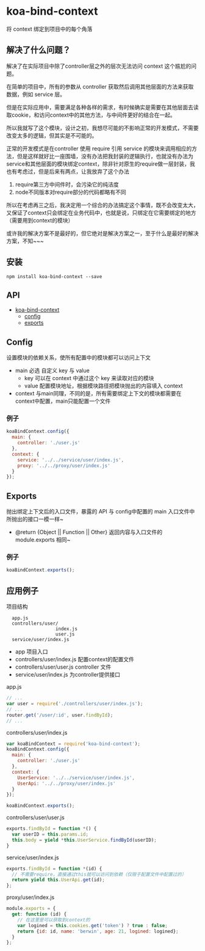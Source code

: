 # koa-bind-context

将 context 绑定到项目中的每个角落

## 解决了什么问题？

解决了在实际项目中除了controller层之外的层次无法访问 context 这个尴尬的问题。

在简单的项目中，所有的参数从 controller 获取然后调用其他层面的方法来获取数据，例如 service 层。

但是在实际应用中，需要满足各种各样的需求，有时候确实是需要在其他层面去读取cookie，和访问context中的其他方法，与中间件更好的结合在一起。

所以我就写了这个模块，设计之初，我想尽可能的不影响正常的开发模式，不需要改变太多的逻辑，但其实是不可能的。

正常的开发模式是在controller 使用 require 引用 service 的模块来调用相应的方法，但是这样就好比一座围墙，没有办法把我封装的逻辑执行，也就没有办法为 service和其他层面的模块绑定context，除非针对原生的require做一层封装，我也有考虑过，但是后来有两点，让我放弃了这个办法

1. require第三方中间件时，会污染它的纯洁度
2. node不同版本对require部分的代码都略有不同

所以在考虑再三之后，我决定用一个综合的办法搞定这个事情，既不会改变太大，又保证了context只会绑定在业务代码中，也就是说，只绑定在它需要绑定的地方（需要用到context的模块）

或许我的解决方案不是最好的，但它绝对是解决方案之一，至于什么是最好的解决方案，不知~~~

## 安装

```
npm install koa-bind-context --save
```
## API

* [koa-bind-context](#koa-bind-context)
  * [config](#config)
  * [exports](#exports)

## Config

设置模块的依赖关系，使所有配置中的模块都可以访问上下文

* main 必选 自定义 key 与 value 
  * key 可以在 context 中通过这个 key 来读取对应的模块
  * value 配置模块地址，根据模块路径把模块抛出的内容填入 context
* context 与main同理，不同的是，所有需要绑定上下文的模块都需要在context中配置，main只能配置一个文件

### 例子

```javascript
koaBindContext.config({
  main: {
    controller: './user.js'
  },
  context: {
    service: '../../service/user/index.js',
    proxy: '../../proxy/user/index.js'
  }
});
```

## Exports

抛出绑定上下文后的入口文件，暴露的 API 与 config中配置的 main 入口文件中所抛出的接口一模一样~

* @return {Object || Function || Other} 返回内容与入口文件的 module.exports 相同~

### 例子

```javascript
koaBindContext.exports();
```

## 应用例子

项目结构
```
  app.js
  controllers/user/
                  index.js
                  user.js
  service/user/index.js
```
* app 项目入口
* controllers/user/index.js 配置context的配置文件
* controllers/user/user.js controller 文件
* service/user/index.js 为controller提供接口

app.js

```javascript
// ...
var user = require('./controllers/user/index.js');
// ...
router.get('/user/:id', user.findById);
// ...
```

controllers/user/index.js

```javascript
var koaBindContext = require('koa-bind-context');
koaBindContext.config({
  main: {
    controller: './user.js'
  },
  context: {
    UserService: '../../service/user/index.js',
    UserApi: '../../proxy/user/index.js'
  }
});

koaBindContext.exports();
```

controllers/user/user.js

```javascript
exports.findById = function *() {
  var userID = this.params.id;
  this.body = yield *this.UserService.findById(userID);
}
```

service/user/index.js

```javascript
exports.findById = function *(id) {
  // 不需要require，直接通过this就可以访问到依赖（仅限于配置文件中配置过的）
  return yield this.UserApi.get(id);
};
```

proxy/user/index.js

```javascript
module.exports = {
  get: function (id) {
    // 在这里是可以获取到context的
    var logined = this.cookies.get('token') ? true : false;
    return {id: id, name: 'berwin', age: 21, logined: logined};
  }
};
```